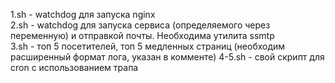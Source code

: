 1.sh - watchdog для запуска nginx <br>
2.sh - watchdog для запуска сервиса (определяемого через переменную) и отправкой почты. Необходима утилита ssmtp <br>
3.sh - топ 5 посетителей, топ 5 медленных страниц (необходим расширенный формат лога, указан в комменте)
4-5.sh - свой скрипт для cron с использованием трапа